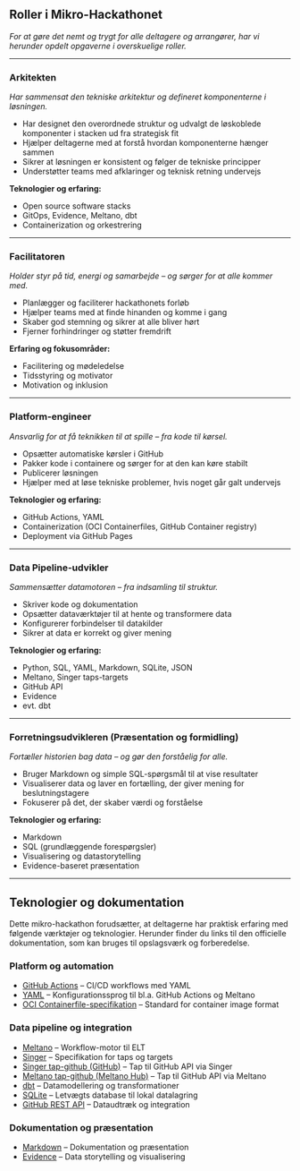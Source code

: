 ## Roller i Mikro-Hackathonet

_For at gøre det nemt og trygt for alle deltagere og arrangører, har vi herunder opdelt opgaverne i overskuelige roller._

---

### Arkitekten  
*Har sammensat den tekniske arkitektur og defineret komponenterne i løsningen.*

- Har designet den overordnede struktur og udvalgt de løskoblede komponenter i stacken ud fra strategisk fit  
- Hjælper deltagerne med at forstå hvordan komponenterne hænger sammen  
- Sikrer at løsningen er konsistent og følger de tekniske principper  
- Understøtter teams med afklaringer og teknisk retning undervejs

**Teknologier og erfaring:**

- Open source software stacks  
- GitOps, Evidence, Meltano, dbt  
- Containerization og orkestrering  

---

### Facilitatoren
*Holder styr på tid, energi og samarbejde – og sørger for at alle kommer med.*

- Planlægger og faciliterer hackathonets forløb  
- Hjælper teams med at finde hinanden og komme i gang  
- Skaber god stemning og sikrer at alle bliver hørt  
- Fjerner forhindringer og støtter fremdrift

**Erfaring og fokusområder:**

- Facilitering og mødeledelse  
- Tidsstyring og motivator
- Motivation og inklusion

---

### Platform-engineer  
*Ansvarlig for at få teknikken til at spille – fra kode til kørsel.*

- Opsætter automatiske kørsler i GitHub  
- Pakker kode i containere og sørger for at den kan køre stabilt  
- Publicerer løsningen  
- Hjælper med at løse tekniske problemer, hvis noget går galt undervejs

**Teknologier og erfaring:**

- GitHub Actions, YAML  
- Containerization (OCI Containerfiles, GitHub Container registry)  
- Deployment via GitHub Pages

---

### Data Pipeline-udvikler  
*Sammensætter datamotoren – fra indsamling til struktur.*

- Skriver kode og dokumentation  
- Opsætter dataværktøjer til at hente og transformere data  
- Konfigurerer forbindelser til datakilder  
- Sikrer at data er korrekt og giver mening

**Teknologier og erfaring:**

- Python, SQL, YAML, Markdown, SQLite, JSON  
- Meltano, Singer taps-targets  
- GitHub API  
- Evidence  
- evt. dbt

---

### Forretningsudvikleren (Præsentation og formidling)  
*Fortæller historien bag data – og gør den forståelig for alle.*

- Bruger Markdown og simple SQL-spørgsmål til at vise resultater  
- Visualiserer data og laver en fortælling, der giver mening for beslutningstagere  
- Fokuserer på det, der skaber værdi og forståelse

**Teknologier og erfaring:**

- Markdown  
- SQL (grundlæggende forespørgsler)  
- Visualisering og datastorytelling  
- Evidence-baseret præsentation

---

## Teknologier og dokumentation

Dette mikro-hackathon forudsætter, at deltagerne har praktisk erfaring med følgende værktøjer og teknologier. Herunder finder du links til den officielle dokumentation, som kan bruges til opslagsværk og forberedelse.

### Platform og automation

- [GitHub Actions](https://docs.github.com/en/actions) – CI/CD workflows med YAML
- [YAML](https://yaml.org/) – Konfigurationssprog til bl.a. GitHub Actions og Meltano
- [OCI Containerfile-specifikation](https://specs.opencontainers.org/image-spec/) – Standard for container image format

### Data pipeline og integration

- [Meltano](https://docs.meltano.com/) – Workflow-motor til ELT
- [Singer](https://www.singer.io/) – Specifikation for taps og targets
- [Singer tap-github (GitHub)](https://github.com/singer-io/tap-github) – Tap til GitHub API via Singer
- [Meltano tap-github (Meltano Hub)](https://hub.meltano.com/extractors/tap-github/) – Tap til GitHub API via Meltano
- [dbt](https://docs.getdbt.com/) – Datamodellering og transformationer
- [SQLite](https://sqlite.org/docs.html) – Letvægts database til lokal datalagring
- [GitHub REST API](https://docs.github.com/en/rest) – Dataudtræk og integration

### Dokumentation og præsentation

- [Markdown](https://www.markdownguide.org/) – Dokumentation og præsentation
- [Evidence](https://docs.evidence.dev/) – Data storytelling og visualisering
